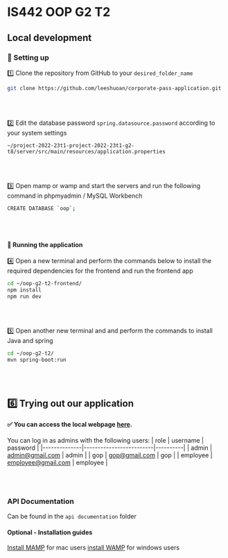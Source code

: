 # IS442 OOP G2 T2 

## Local development
### 🔧 Setting up
1️⃣ Clone the repository from GitHub to your `desired_folder_name`
```bash
git clone https://github.com/leeshuoan/corporate-pass-application.git
```
<br></br>


2️⃣ Edit the database password `spring.datasource.password` according to your system settings
```
~/project-2022-23t1-project-2022-23t1-g2-t8/server/src/main/resources/application.properties
```
<br></br>

3️⃣ Open mamp or wamp and start the servers and run the following command in phpmyadmin / MySQL Workbench
```bash 
CREATE DATABASE `oop`;
```

<br></br>


#### 🏃 Running the application 
4️⃣ Open a new terminal and perform the commands below to install the required dependencies for the frontend and run the frontend app
```bash
cd ~/oop-g2-t2-frontend/
npm install 
npm run dev
```
<br></br>

5️⃣ Open another new terminal and and perform the commands to install Java and spring
```bash
cd ~/oop-g2-t2/
mvn spring-boot:run
```
<br></br>


## 6️⃣ Trying out our application

#### ✅ You can access the local webpage [here](http://localhost:5173/).
You can log in as admins with the following users:
| role         | username                | password |
|--------------|-------------------------|----------|
| admin        | admin@gmail.com         | admin    |
| gop          | gop@gmail.com           | gop      |
| employee     | employee@gmail.com      | employee |

<br></br>

### API Documentation
Can be found in the `api documentation` folder

#### Optional - Installation guides
[Install MAMP](https://www.mamp.info/en/downloads/) for mac users
[install WAMP](https://www.wampserver.com/en/) for windows users

